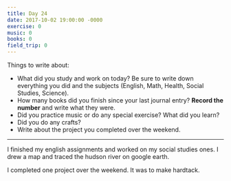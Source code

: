 ```yaml
---
title: Day 24
date: 2017-10-02 19:00:00 -0000
exercise: 0
music: 0
books: 0
field_trip: 0
---
```

Things to write about:

* What did you study and work on today? Be sure to write down everything you did and the subjects (English, Math, Health, Social Studies, Science).
* How many books did you finish since your last journal entry? **Record the number** and write what they were.
* Did you practice music or do any special exercise? What did you learn?
* Did you do any crafts?
* Write about the project you completed over the weekend.

***

I finished my english assignments and worked on my social studies ones. I drew a map and traced the hudson river on google earth.

I completed one project over the weekend. It was to make hardtack.
